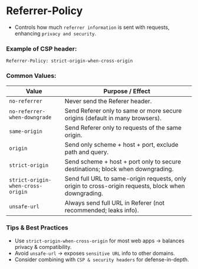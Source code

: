 # Referrer-Policy

- Controls how much `referrer information` is sent with requests, enhancing `privacy and security`.

### Example of CSP header:

    Referrer-Policy: strict-origin-when-cross-origin

### Common Values:

| Value                             | Purpose / Effect                                                                                     |
| --------------------------------- | ---------------------------------------------------------------------------------------------------- |
| `no-referrer`                     | Never send the Referer header.                                                                       |
| `no-referrer-when-downgrade`      | Send Referer only to same or more secure origins (default in many browsers).                         |
| `same-origin`                     | Send Referer only to requests of the same origin.                                                    |
| `origin`                          | Send only scheme + host + port, exclude path and query.                                              |
| `strict-origin`                   | Send scheme + host + port only to secure destinations; block when downgrading.                       |
| `strict-origin-when-cross-origin` | Send full URL to same-origin requests, only origin to cross-origin requests, block when downgrading. |
| `unsafe-url`                      | Always send full URL in Referer (not recommended; leaks info).                                       |


### Tips & Best Practices

- Use `strict-origin-when-cross-origin` for most web apps → balances privacy & compatibility.
- Avoid `unsafe-url` → exposes `sensitive URL` info to other domains.
- Consider combining with `CSP & security headers` for defense-in-depth.
